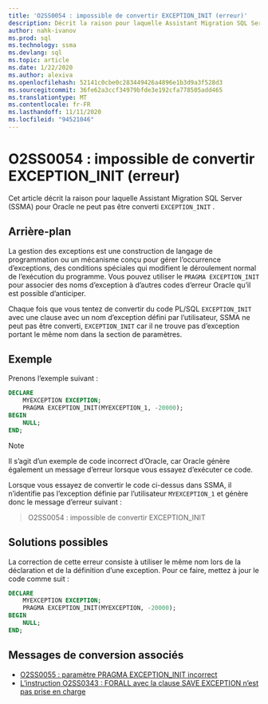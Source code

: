 ```yaml
---
title: 'O2SS0054 : impossible de convertir EXCEPTION_INIT (erreur)'
description: Décrit la raison pour laquelle Assistant Migration SQL Server (SSMA) pour Oracle ne peut pas convertir EXCEPTION_INIT message d’erreur O2SS0054.
author: nahk-ivanov
ms.prod: sql
ms.technology: ssma
ms.devlang: sql
ms.topic: article
ms.date: 1/22/2020
ms.author: alexiva
ms.openlocfilehash: 52141c0cbe0c283449426a4896e1b3d9a3f528d3
ms.sourcegitcommit: 36fe62a3ccf34979bfde3e192cfa778505add465
ms.translationtype: MT
ms.contentlocale: fr-FR
ms.lasthandoff: 11/11/2020
ms.locfileid: "94521046"
---
```

# <a name="o2ss0054-unable-to-convert-exception_init-error"></a>O2SS0054 : impossible de convertir EXCEPTION_INIT (erreur)

Cet article décrit la raison pour laquelle Assistant Migration SQL Server (SSMA) pour Oracle ne peut pas être converti `EXCEPTION_INIT` .

## <a name="background"></a>Arrière-plan

La gestion des exceptions est une construction de langage de programmation ou un mécanisme conçu pour gérer l’occurrence d’exceptions, des conditions spéciales qui modifient le déroulement normal de l’exécution du programme. Vous pouvez utiliser le `PRAGMA EXCEPTION_INIT` pour associer des noms d’exception à d’autres codes d’erreur Oracle qu’il est possible d’anticiper.

Chaque fois que vous tentez de convertir du code PL/SQL `EXCEPTION_INIT` avec une clause avec un nom d’exception défini par l’utilisateur, SSMA ne peut pas être converti, `EXCEPTION_INIT` car il ne trouve pas d’exception portant le même nom dans la section de paramètres.

## <a name="example"></a>Exemple

Prenons l’exemple suivant :

```sql
DECLARE
    MYEXCEPTION EXCEPTION;
    PRAGMA EXCEPTION_INIT(MYEXCEPTION_1, -20000);
BEGIN
    NULL;
END;
```

> [!NOTE]
> Il s’agit d’un exemple de code incorrect d’Oracle, car Oracle génère également un message d’erreur lorsque vous essayez d’exécuter ce code.

Lorsque vous essayez de convertir le code ci-dessus dans SSMA, il n’identifie pas l’exception définie par l’utilisateur `MYEXCEPTION_1` et génère donc le message d’erreur suivant :

> O2SS0054 : impossible de convertir EXCEPTION_INIT

## <a name="possible-remedies"></a>Solutions possibles

La correction de cette erreur consiste à utiliser le même nom lors de la déclaration et de la définition d’une exception. Pour ce faire, mettez à jour le code comme suit :

```sql
DECLARE
    MYEXCEPTION EXCEPTION;
    PRAGMA EXCEPTION_INIT(MYEXCEPTION, -20000);
BEGIN
    NULL;
END;
```

## <a name="related-conversion-messages"></a>Messages de conversion associés

* [O2SS0055 : paramètre PRAGMA EXCEPTION_INIT incorrect](o2ss0055.md)
* [L’instruction O2SS0343 : FORALL avec la clause SAVE EXCEPTION n’est pas prise en charge](o2ss0343.md)
